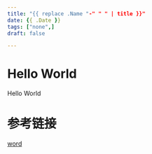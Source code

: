 ```yaml
---
title: "{{ replace .Name "-" " " | title }}"
date: {{ .Date }}
tags: ["none",]
draft: false 

---
```


# Hello World

Hello World

# 参考链接

[word](link)